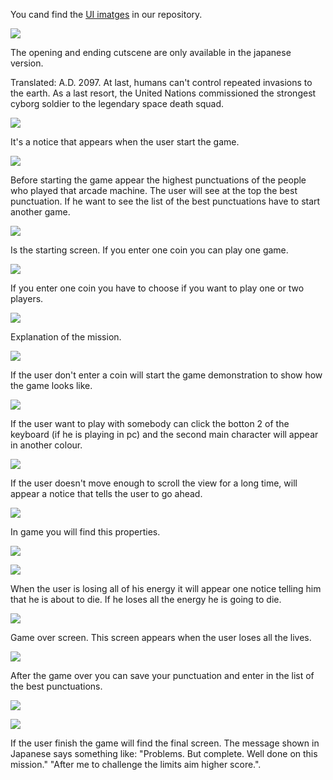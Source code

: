You cand find the [UI imatges](https://github.com/nicobabot/OutZone_AlchemistStudio/tree/master/Wiki%20material/UI) in our repository.

![](https://github.com/nicobabot/OutZone_AlchemistStudio/blob/master/Wiki%20material/UI/JapanOpening.jpg)


The opening and ending cutscene are only available in the japanese version.

Translated: A.D. 2097. At last, humans can't control repeated invasions to the earth. As a last resort, the United Nations commissioned the strongest cyborg soldier to the legendary space death squad. 

![](https://github.com/nicobabot/OutZone_AlchemistStudio/blob/master/Wiki%20material/UI/0000.png?raw=true)

It's a notice that appears when the user start the game.

![](https://github.com/nicobabot/OutZone_AlchemistStudio/blob/master/Wiki%20material/UI/0001.png)

Before starting the game appear the highest punctuations of the people who played that arcade machine. The user will see at the top the best punctuation. If he want to see the list of the best punctuations have to start another game.

![](https://github.com/nicobabot/OutZone_AlchemistStudio/blob/master/Wiki%20material/UI/0003.png)

Is the starting screen. If you enter one coin you can play one game.

![](https://github.com/nicobabot/OutZone_AlchemistStudio/blob/master/Wiki%20material/UI/0004.png)

If you enter one coin you have to choose if you want to play one or two players.

![](https://github.com/nicobabot/OutZone_AlchemistStudio/blob/master/Wiki%20material/UI/0005.png)

Explanation of the mission.

![](https://github.com/nicobabot/OutZone_AlchemistStudio/blob/master/Wiki%20material/UI/0014.png?raw=true)

If the user don't enter a coin will start the game demonstration to show how the game looks like.

![](https://github.com/nicobabot/OutZone_AlchemistStudio/blob/master/Wiki%20material/UI/0012.png)

If the user want to play with somebody can click the botton 2 of the keyboard (if he is playing in pc) and the second main character will appear in another colour.

![](https://github.com/nicobabot/OutZone_AlchemistStudio/blob/master/Wiki%20material/UI/0018.png)

If the user doesn't move enough to scroll the view for a long time, will appear a notice that tells the user to go ahead.

![](https://github.com/nicobabot/OutZone_AlchemistStudio/blob/master/Wiki%20material/UI/IngameUI.jpg)

In game you will find this properties.

![](https://github.com/nicobabot/OutZone_AlchemistStudio/blob/master/Wiki%20material/UI/0016.png)

![](https://github.com/nicobabot/OutZone_AlchemistStudio/blob/master/Wiki%20material/UI/0021.png)

When the user is losing all of his energy it will appear one notice telling him that he is about to die. If he loses all the energy he is going to die.

![](https://github.com/nicobabot/OutZone_AlchemistStudio/blob/master/Wiki%20material/UI/0007.png)

Game over screen. This screen appears when the user loses all the lives.

![](https://github.com/nicobabot/OutZone_AlchemistStudio/blob/master/Wiki%20material/UI/0008.png)

After the game over you can save your punctuation and enter in the list of the best punctuations.

![](https://github.com/nicobabot/OutZone_AlchemistStudio/blob/master/Wiki%20material/UI/Gamefinal1v.1.jpg)

![](https://github.com/nicobabot/OutZone_AlchemistStudio/blob/master/Wiki%20material/UI/Gamefinal2v.1.jpg)

If the user finish the game will find the final screen.
The message shown in Japanese says something like: "Problems. But complete. Well done on this mission." "After me to challenge the limits aim higher score.".